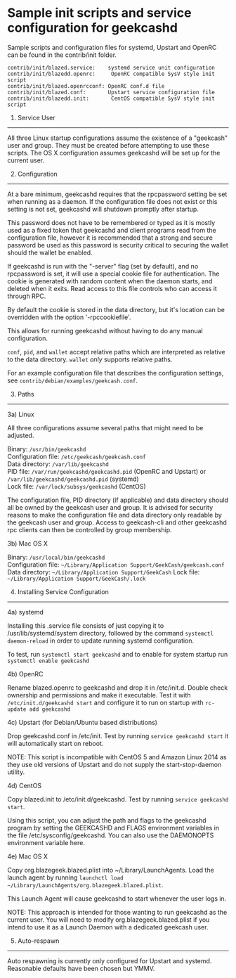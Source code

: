 Sample init scripts and service configuration for geekcashd
==========================================================

Sample scripts and configuration files for systemd, Upstart and OpenRC
can be found in the contrib/init folder.

    contrib/init/blazed.service:    systemd service unit configuration
    contrib/init/blazedd.openrc:     OpenRC compatible SysV style init script
    contrib/init/blazed.openrcconf: OpenRC conf.d file
    contrib/init/blazed.conf:       Upstart service configuration file
    contrib/init/blazedd.init:       CentOS compatible SysV style init script

1. Service User
---------------------------------

All three Linux startup configurations assume the existence of a "geekcash" user
and group.  They must be created before attempting to use these scripts.
The OS X configuration assumes geekcashd will be set up for the current user.

2. Configuration
---------------------------------

At a bare minimum, geekcashd requires that the rpcpassword setting be set
when running as a daemon.  If the configuration file does not exist or this
setting is not set, geekcashd will shutdown promptly after startup.

This password does not have to be remembered or typed as it is mostly used
as a fixed token that geekcashd and client programs read from the configuration
file, however it is recommended that a strong and secure password be used
as this password is security critical to securing the wallet should the
wallet be enabled.

If geekcashd is run with the "-server" flag (set by default), and no rpcpassword is set,
it will use a special cookie file for authentication. The cookie is generated with random
content when the daemon starts, and deleted when it exits. Read access to this file
controls who can access it through RPC.

By default the cookie is stored in the data directory, but it's location can be overridden
with the option '-rpccookiefile'.

This allows for running geekcashd without having to do any manual configuration.

`conf`, `pid`, and `wallet` accept relative paths which are interpreted as
relative to the data directory. `wallet` *only* supports relative paths.

For an example configuration file that describes the configuration settings,
see `contrib/debian/examples/geekcash.conf`.

3. Paths
---------------------------------

3a) Linux

All three configurations assume several paths that might need to be adjusted.

Binary:              `/usr/bin/geekcashd`  
Configuration file:  `/etc/geekcash/geekcash.conf`  
Data directory:      `/var/lib/geekcashd`  
PID file:            `/var/run/geekcashd/geekcashd.pid` (OpenRC and Upstart) or `/var/lib/geekcashd/geekcashd.pid` (systemd)  
Lock file:           `/var/lock/subsys/geekcashd` (CentOS)  

The configuration file, PID directory (if applicable) and data directory
should all be owned by the geekcash user and group.  It is advised for security
reasons to make the configuration file and data directory only readable by the
geekcash user and group.  Access to geekcash-cli and other geekcashd rpc clients
can then be controlled by group membership.

3b) Mac OS X

Binary:              `/usr/local/bin/geekcashd`  
Configuration file:  `~/Library/Application Support/GeekCash/geekcash.conf`  
Data directory:      `~/Library/Application Support/GeekCash`
Lock file:           `~/Library/Application Support/GeekCash/.lock`

4. Installing Service Configuration
-----------------------------------

4a) systemd

Installing this .service file consists of just copying it to
/usr/lib/systemd/system directory, followed by the command
`systemctl daemon-reload` in order to update running systemd configuration.

To test, run `systemctl start geekcashd` and to enable for system startup run
`systemctl enable geekcashd`

4b) OpenRC

Rename blazed.openrc to geekcashd and drop it in /etc/init.d.  Double
check ownership and permissions and make it executable.  Test it with
`/etc/init.d/geekcashd start` and configure it to run on startup with
`rc-update add geekcashd`

4c) Upstart (for Debian/Ubuntu based distributions)

Drop geekcashd.conf in /etc/init.  Test by running `service geekcashd start`
it will automatically start on reboot.

NOTE: This script is incompatible with CentOS 5 and Amazon Linux 2014 as they
use old versions of Upstart and do not supply the start-stop-daemon utility.

4d) CentOS

Copy blazed.init to /etc/init.d/geekcashd. Test by running `service geekcashd start`.

Using this script, you can adjust the path and flags to the geekcashd program by
setting the GEEKCASHD and FLAGS environment variables in the file
/etc/sysconfig/geekcashd. You can also use the DAEMONOPTS environment variable here.

4e) Mac OS X

Copy org.blazegeek.blazed.plist into ~/Library/LaunchAgents. Load the launch agent by
running `launchctl load ~/Library/LaunchAgents/org.blazegeek.blazed.plist`.

This Launch Agent will cause geekcashd to start whenever the user logs in.

NOTE: This approach is intended for those wanting to run geekcashd as the current user.
You will need to modify org.blazegeek.blazed.plist if you intend to use it as a
Launch Daemon with a dedicated geekcash user.

5. Auto-respawn
-----------------------------------

Auto respawning is currently only configured for Upstart and systemd.
Reasonable defaults have been chosen but YMMV.
